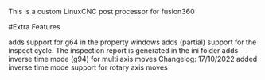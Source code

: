 This is a custom LinuxCNC post processor for fusion360

#Extra Features

adds support for g64 in the property windows
adds (partial) support for the inspect cycle. The inspection report is generated in the ini folder
adds inverse time mode (g94) for multi axis moves
Changelog: 17/10/2022
added inverse time mode support for rotary axis moves